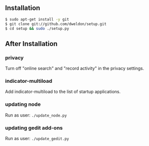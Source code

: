 Installation
------------

```sh
$ sudo apt-get install -y git
$ git clone git://github.com/dweldon/setup.git
$ cd setup && sudo ./setup.py
```

After Installation
------------------

### privacy
Turn off "online search" and "record activity" in the privacy settings.

### indicator-multiload
Add indicator-multiload to the list of startup applications.

### updating node
Run as user: `./update_node.py`

### updating gedit add-ons
Run as user: `./update_gedit.py`
